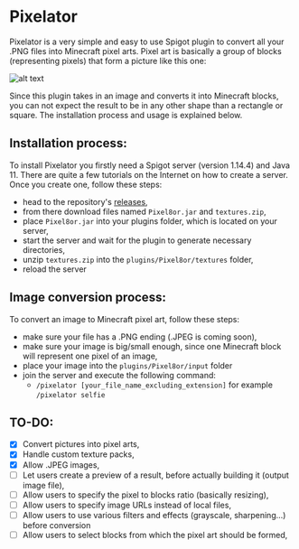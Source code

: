 # Pixelator
Pixelator is a very simple and easy to use Spigot plugin to convert all your .PNG files into Minecraft pixel arts. Pixel art is basically a group of blocks (representing pixels) that form a picture like this one:

![alt text](https://i.ytimg.com/vi/fSrxqtw0si8/maxresdefault.jpg)

Since this plugin takes in an image and converts it into Minecraft blocks, you can not expect the result to be in any other shape than a rectangle or square. The installation process and usage is explained below.

## Installation process:

To install Pixelator you firstly need a Spigot server (version 1.14.4) and Java 11. There are quite a few tutorials on the Internet on how to create a server. Once you create one, follow these steps:
- head to the repository's [releases](https://github.com/EncryptedShoesHD/Pixelator/releases),
- from there download files named `Pixel8or.jar` and `textures.zip`,
- place `Pixel8or.jar` into your plugins folder, which is located on your server,
- start the server and wait for the plugin to generate necessary directories,
- unzip `textures.zip` into the `plugins/Pixel8or/textures` folder,
- reload the server

## Image conversion process:

To convert an image to Minecraft pixel art, follow these steps:
- make sure your file has a .PNG ending (.JPEG is coming soon),
- make sure your image is big/small enough, since one Minecraft block will represent one pixel of an image,
- place your image into the `plugins/Pixel8or/input` folder
- join the server and execute the following command:
     - `/pixelator [your_file_name_excluding_extension]` for example `/pixelator selfie`
     
## TO-DO:

- [X] Convert pictures into pixel arts,
- [X] Handle custom texture packs,
- [X] Allow .JPEG images,
- [ ] Let users create a preview of a result, before actually building it (output image file),
- [ ] Allow users to specify the pixel to blocks ratio (basically resizing),
- [ ] Allow users to specify image URLs instead of local files,
- [ ] Allow users to use various filters and effects (grayscale, sharpening...) before conversion
- [ ] Allow users to select blocks from which the pixel art should be formed,
